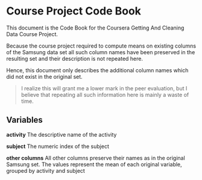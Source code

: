Course Project Code Book
======

This document is the Code Book for the Coursera Getting And Cleaning Data Course Project.

Because the course project required to compute means on existing columns of the Samsung data set all such column names have been preserved in the resulting set and their description is not repeated here.

Hence, this document only describes the additional column names which did not exist in the original set.

> I realize this will grant me a lower mark in the peer evaluation, but I believe that repeating all such information here is mainly a waste of time.

## Variables

**activity**
 The descriptive name of the activity

**subject**
 The numeric index of the subject

**other columns**
All other columns preserve their names as in the original Samsung set. The values represent the mean of each original variable, grouped by activity and subject
